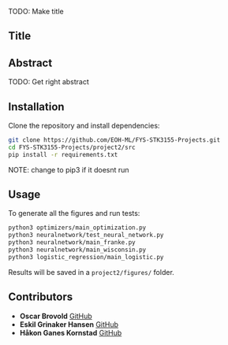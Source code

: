 TODO: 
Make title
## Title

## Abstract
TODO:
Get right abstract

## Installation
Clone the repository and install dependencies:

```bash
git clone https://github.com/EOH-ML/FYS-STK3155-Projects.git
cd FYS-STK3155-Projects/project2/src
pip install -r requirements.txt
```
NOTE: change to pip3 if it doesnt run

## Usage

To generate all the figures and run tests: 

```bash
python3 optimizers/main_optimization.py
python3 neuralnetwork/test_neural_network.py
python3 neuralnetwork/main_franke.py
python3 neuralnetwork/main_wisconsin.py
python3 logistic_regression/main_logistic.py
```

Results will be saved in a `project2/figures/` folder.

## Contributors

- **Oscar Brovold** [GitHub](https://github.com/oscarbrovold)
- **Eskil Grinaker Hansen** [GitHub](https://github.com/eskilgrin)
- **Håkon Ganes Kornstad** [GitHub](https://github.com/hakonko)

